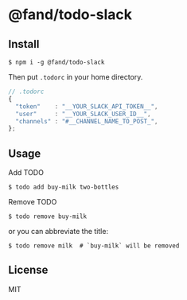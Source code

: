 # @fand/todo-slack

## Install

```
$ npm i -g @fand/todo-slack
```

Then put `.todorc` in your home directory.

```javascript
// .todorc
{
  "token"    : "__YOUR_SLACK_API_TOKEN__",
  "user"     : "__YOUR_SLACK_USER_ID__",
  "channels" : "#__CHANNEL_NAME_TO_POST_",
};
```

## Usage

Add TODO

```
$ todo add buy-milk two-bottles
```

Remove TODO

```
$ todo remove buy-milk
```

or you can abbreviate the title:

```
$ todo remove milk  # `buy-milk` will be removed
```

## License
MIT
